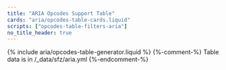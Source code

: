 ```yaml
---
title: "ARIA Opcodes Support Table"
cards: "aria/opcodes-table-cards.liquid"
scripts: ["opcodes-table-filters-aria"]
no_title_header: true
---
```

<div markdown="0">
{% include aria/opcodes-table-generator.liquid %}
{%-comment-%} Table data is in /_data/sfz/aria.yml {%-endcomment-%}
</div>
